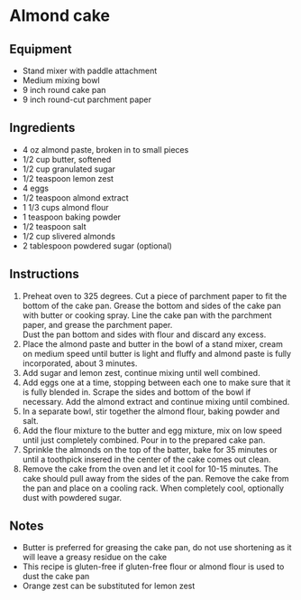 # Almond cake

## Equipment

- Stand mixer with paddle attachment
- Medium mixing bowl
- 9 inch round cake pan
- 9 inch round-cut parchment paper

## Ingredients

- 4 oz almond paste, broken in to small pieces
- 1/2 cup butter, softened
- 1/2 cup granulated sugar
- 1/2 teaspoon lemon zest
- 4 eggs
- 1/2 teaspoon almond extract
- 1 1/3 cups almond flour
- 1 teaspoon baking powder
- 1/2 teaspoon salt
- 1/2 cup slivered almonds
- 2 tablespoon powdered sugar (optional)

## Instructions

1. Preheat oven to 325 degrees.  Cut a piece of parchment paper to fit the bottom of the cake pan.  Grease the bottom and sides of the cake pan with butter or cooking spray.  Line the cake pan with the parchment paper, and grease the parchment paper.  
Dust the pan bottom and sides with flour and discard any excess.
2. Place the almond paste and butter in the bowl of a stand mixer, cream on medium speed until butter is light and fluffy and almond paste is fully incorporated, about 3 minutes.
3. Add sugar and lemon zest, continue mixing until well combined.
4. Add eggs one at a time, stopping between each one to make sure that it is fully blended in.  Scrape the sides and bottom of the bowl if necessary.  Add the almond extract and continue mixing until combined.
5. In a separate bowl, stir together the almond flour, baking powder and salt.
6. Add the flour mixture to the butter and egg mixture, mix on low speed until just completely combined.  Pour in to the prepared cake pan.
7. Sprinkle the almonds on the top of the batter, bake for 35 minutes or until a toothpick insered in the center of the cake comes out clean.
8. Remove the cake from the oven and let it cool for 10-15 minutes.  The cake should pull away from the sides of the pan.  Remove the cake from the pan and place on a cooling rack.  When completely cool, optionally dust with powdered sugar.

## Notes

- Butter is preferred for greasing the cake pan, do not use shortening as it will leave a greasy residue on the cake
- This recipe is gluten-free if gluten-free flour or almond flour is used to dust the cake pan
- Orange zest can be substituted for lemon zest
